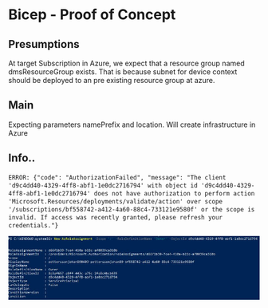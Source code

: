 # Bicep - Proof of Concept

## Presumptions
At target Subscription in Azure, we expect that a resource group named dmsResourceGroup exists.
That is because subnet for device context should be deployed to an pre existing resource group 
at azure.

## Main
Expecting parameters namePrefix and location. Will create infrastructure in Azure


## Info..

```
ERROR: {"code": "AuthorizationFailed", "message": "The client 'd9c4dd40-4329-4ff8-abf1-1e0dc2716794' with object id 'd9c4dd40-4329-4ff8-abf1-1e0dc2716794' does not have authorization to perform action 'Microsoft.Resources/deployments/validate/action' over scope '/subscriptions/bf558742-a412-4a60-88c4-733121e9580f' or the scope is invalid. If access was recently granted, please refresh your credentials."}
```
![Screenshot](roleAssignmentForPipelineUser.JPG)